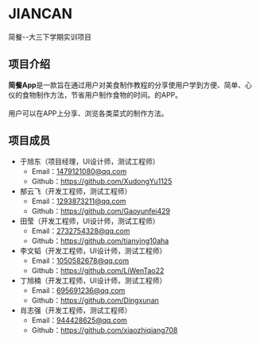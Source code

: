 # JIANCAN
简餐--大三下学期实训项目
## 项目介绍
**简餐App**是一款旨在通过用户对美食制作教程的分享使用户学到方便、简单、心仪的食物制作方法，节省用户制作食物的时间。的APP。
<br>
<br>
用户可以在APP上分享、浏览各类菜式的制作方法。
<br>
## 项目成员
* 于旭东（项目经理，UI设计师，测试工程师）
  * Email：1479121080@qq.com
  * Github：https://github.com/XudongYu1125
* 郜云飞（开发工程师，测试工程师）
  * Email：1293873211@qq.com
  * Github：https://github.com/Gaoyunfei429
* 田莹（开发工程师，UI设计师，测试工程师）
  * Email：2732754328@qq.com
  * Github：https://github.com/tianying10aha
* 李文韬（开发工程师，UI设计师，测试工程师）
  * Email：1050582678@qq.com
  * Github：https://github.com/LiWenTao22
* 丁旭楠（开发工程师，UI设计师，测试工程师）
  * Email：695691236@qq.com
  * Github：https://github.com/Dingxunan
* 肖志强（开发工程师，测试工程师）
  * Email：944428625@qq.com
  * Github：https://github.com/xiaozhiqiang708
